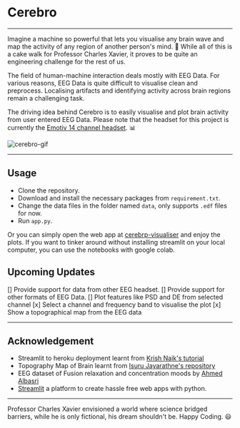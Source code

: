 # Cerebro
- - - - 
Imagine a machine so powerful that lets you visualise any brain wave and map the activity of any region of another person's mind. :brain: While all of this is a cake walk for Professor Charles Xavier, it proves to be quite an engineering challenge for the rest of us.

The field of human-machine interaction deals mostly with EEG Data. For various reasons, EEG Data is quite difficult to visualise clean and preprocess. Localising artifacts and identifying activity across brain regions remain a challenging task. 

The driving idea behind Cerebro is to easily visualise and plot brain activity from user entered EEG Data. Please note that the headset for this project is currently the [Emotiv 14 channel headset](https://www.emotiv.com/epoc/). :bar_chart:


![cerebro-gif](https://user-images.githubusercontent.com/44690292/106251928-9f4abd00-623b-11eb-9e9e-9e77ebc0a9ba.gif)

- - - - 
## Usage

* Clone the repository.
* Download and install the necessary packages from `requirement.txt`.
* Change the data files in the folder named `data`, only supports `.edf` files for now.
* Run `app.py`.

Or you can simply open the web app at [cerebrp-visualiser](https://cerebro-visualiser.herokuapp.com/) and enjoy the plots. If you want to tinker around without installing streamlit on your local computer, you can use the notebooks with google colab.

## Upcoming Updates

[] Provide support for data from other EEG headset.
[] Provide support for other formats of EEG Data.
[] Plot features like PSD and DE from selected channel
[x] Select a channel and frequency band to visualise the plot
[x] Show a topographical map from the EEG data 

- - - - 

## Acknowledgement

* Streamlit to heroku deployment learnt from [Krish Naik's tutorial](https://www.youtube.com/watch?v=5XnHlluw-Eo&feature=emb_title)
* Topography Map of Brain learnt from [Isuru Jayarathne's repository](https://github.com/ijmax/EEG-processing-python)
* EEG dataset of Fusion relaxation and concentration moods by [Ahmed Albasri](https://data.mendeley.com/datasets/8c26dn6c7w/1#__sid=js0)
* [Streamlit](https://www.streamlit.io/) a platform to create hassle free web apps with python.

- - - -
Professor Charles Xavier envisioned a world where science bridged barriers, while he is only fictional, his dream shouldn't be. Happy Coding. :smiley: